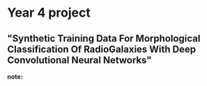 # Year 4 project
## "Synthetic Training Data For Morphological Classification Of RadioGalaxies With Deep Convolutional Neural Networks"

**note:** 

